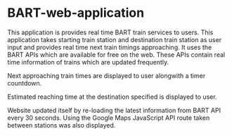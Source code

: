 # BART-web-application

This application is provides real time BART train services to users. 
This application takes starting train station and destination train station as user input and provides real time next train timings approaching.
It uses the BART APIs which are available for free on the web. These APIs contain real time information of trains which are updated frequently. 

Next approaching train times are displayed to user alongwith a timer countdown. 

Estimated reaching time at the destination specified is displayed to user.

Website updated itself by re-loading the latest information from BART API every 30 seconds.
Using the Google Maps JavaScript API route taken between stations was also displayed.
